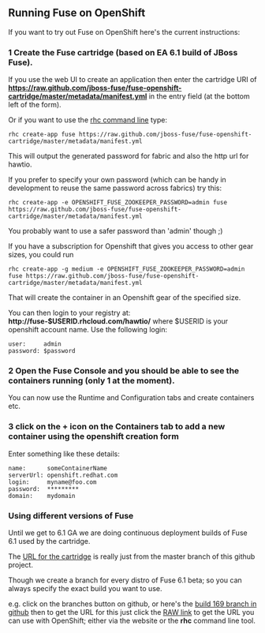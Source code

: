 Running Fuse on OpenShift
-------------------------

If you want to try out Fuse on OpenShift here's the current instructions:

### 1 Create the Fuse cartridge (based on EA 6.1 build of JBoss Fuse).

If you use the web UI to create an application then enter the cartridge URI of **https://raw.github.com/jboss-fuse/fuse-openshift-cartridge/master/metadata/manifest.yml** in the entry field (at the bottom left of the form).

Or if you want to use the [rhc command line](https://www.openshift.com/developers/rhc-client-tools-install) type:

    rhc create-app fuse https://raw.github.com/jboss-fuse/fuse-openshift-cartridge/master/metadata/manifest.yml

This will output the generated password for fabric and also the http
url for hawtio.

If you prefer to specify your own password (which can be handy in development to reuse the same password across fabrics) try this:

    rhc create-app -e OPENSHIFT_FUSE_ZOOKEEPER_PASSWORD=admin fuse https://raw.github.com/jboss-fuse/fuse-openshift-cartridge/master/metadata/manifest.yml

You probably want to use a safer password than 'admin' though ;)

If you have a subscription for Openshift that gives you access to other gear sizes, you could run 

    rhc create-app -g medium -e OPENSHIFT_FUSE_ZOOKEEPER_PASSWORD=admin fuse https://raw.github.com/jboss-fuse/fuse-openshift-cartridge/master/metadata/manifest.yml
    
That will create the container in an Openshift gear of the specified size.

You can then login to your registry at: **http://fuse-$USERID.rhcloud.com/hawtio/** where $USERID is your openshift account name. Use the following login:

```
user:     admin
password: $password
```

### 2 Open the **Fuse** Console and you should be able to see the containers running (only 1 at the moment).

You can now use the Runtime and Configuration tabs and create containers etc.

### 3 click on the + icon on the Containers tab to add a new container using the openshift creation form

Enter something like these details:

```
name:      someContainerName
serverUrl: openshift.redhat.com
login:     myname@foo.com
password:  *********
domain:    mydomain
```

### Using different versions of Fuse

Until we get to 6.1 GA we are doing continuous deployment builds of Fuse 6.1 used by the cartridge.

The [URL for the cartridge](https://raw.github.com/jboss-fuse/fuse-openshift-cartridge/master/metadata/manifest.yml) is really just from the master branch of this github project.

Though we create a branch for every distro of Fuse 6.1 beta; so you can always specify the exact build you want to use.

e.g. click on the branches button on github, or here's the [build 169 branch in github](https://github.com/jboss-fuse/fuse-openshift-cartridge/blob/jboss-fuse-6.1.x-169/metadata/manifest.yml) then to get the URL for this just click the [RAW link](https://raw.github.com/jboss-fuse/fuse-openshift-cartridge/jboss-fuse-6.1.x-170/metadata/manifest.yml) to get the URL you can use with OpenShift; either via the website or the **rhc** command line tool.
